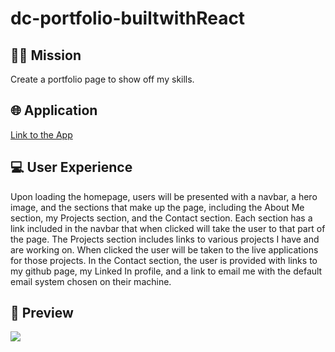 # dc-portfolio-builtwithReact
## 👨‍💻 Mission
Create a portfolio page to show off my skills.

## 🌐 Application
<a href="https://pr1me-e1gh7.github.io/">Link to the App</a>

## 💻 User Experience
Upon loading the homepage, users will be presented with a navbar, a hero image, and the sections that make up the page, including the About Me section, my Projects section, and the Contact section. Each section has a link included in the navbar that when clicked will take the user to that part of the page. The Projects section includes links to various projects I have and are working on. When clicked the user will be taken to the live applications for those projects. In the Contact section, the user is provided with links to my github page, my Linked In profile, and a link to email me with the default email system chosen on their machine.

## 🎨 Preview
<img src="/assets/images/dc-portfolio-builtwithReact-preview.gif"/>